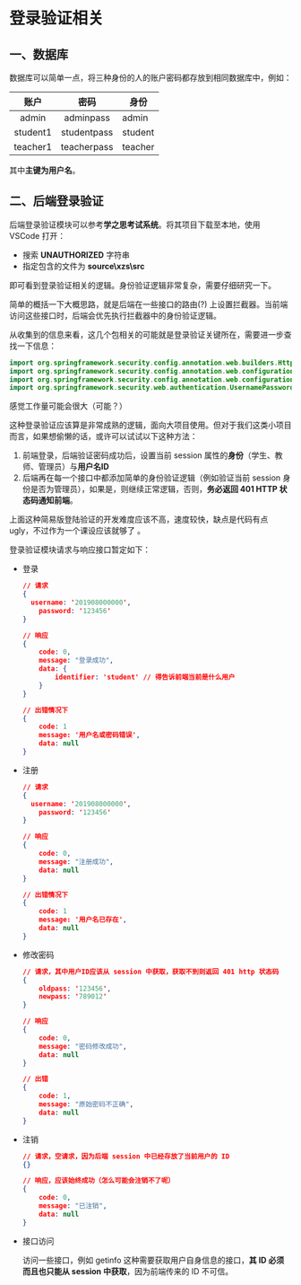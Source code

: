 # 登录验证相关

## 一、数据库

数据库可以简单一点，将三种身份的人的账户密码都存放到相同数据库中，例如：

| 账户 | 密码 | 身份 |
| :--: | :--: | ---- |
| admin | adminpass |admin|
| student1 | studentpass | student |
| teacher1 | teacherpass |teacher|

其中**主键为用户名**。

## 二、后端登录验证

后端登录验证模块可以参考**学之思考试系统**。将其项目下载至本地，使用 VSCode 打开：

- 搜索 **UNAUTHORIZED** 字符串
- 指定包含的文件为 **source\xzs\src**

即可看到登录验证相关的逻辑。身份验证逻辑非常复杂，需要仔细研究一下。

简单的概括一下大概思路，就是后端在一些接口的路由(?) 上设置拦截器。当前端访问这些接口时，后端会优先执行拦截器中的身份验证逻辑。

从收集到的信息来看，这几个包相关的可能就是登录验证关键所在，需要进一步查找一下信息：

```java
import org.springframework.security.config.annotation.web.builders.HttpSecurity;
import org.springframework.security.config.annotation.web.configuration.EnableWebSecurity;
import org.springframework.security.config.annotation.web.configuration.WebSecurityConfigurerAdapter;
import org.springframework.security.web.authentication.UsernamePasswordAuthenticationFilter;
```

感觉工作量可能会很大（可能？）

这种登录验证应该算是非常成熟的逻辑，面向大项目使用。但对于我们这类小项目而言，如果想偷懒的话，或许可以试试以下这种方法：

1. 前端登录，后端验证密码成功后，设置当前 session 属性的**身份**（学生、教师、管理员）与**用户名ID**
2. 后端再在每一个接口中都添加简单的身份验证逻辑（例如验证当前 session 身份是否为管理员），如果是，则继续正常逻辑，否则，**务必返回 401 HTTP 状态码通知前端**。

上面这种简易版登陆验证的开发难度应该不高，速度较快，缺点是代码有点 ugly，不过作为一个课设应该就够了 。 

登录验证模块请求与响应接口暂定如下：

- 登录

  ```json
  // 请求 
  {
  	username: '201908000000',
      password: '123456'
  }
  
  // 响应
  {
      code: 0,
      message: "登录成功",
      data: {
          identifier: 'student' // 得告诉前端当前是什么用户
      }
  }
  
  // 出错情况下
  {
      code: 1
      message: '用户名或密码错误',
      data: null
  }
  ```
  
- 注册

  ```json
  // 请求 
  {
  	username: '201908000000',
      password: '123456'
  }
  
  // 响应
  {
      code: 0,
      message: "注册成功",
      data: null
  }
  
  // 出错情况下
  {
      code: 1
      message: '用户名已存在',
      data: null
  }
  ```

- 修改密码

  ```json
  // 请求，其中用户ID应该从 session 中获取，获取不到则返回 401 http 状态码
  {
      oldpass: '123456',
      newpass: '789012'
  }
  
  // 响应
  {
      code: 0,
      message: "密码修改成功",
      data: null
  }
  
  // 出错
  {
      code: 1,
      message: "原始密码不正确",
      data: null
  }
  ```

- 注销

  ```json
  // 请求，空请求，因为后端 session 中已经存放了当前用户的 ID 
  {}
  
  // 响应，应该始终成功（怎么可能会注销不了呢）
  {
      code: 0,
      message: "已注销",
      data: null
  }
  ```

- 接口访问

  访问一些接口，例如 getinfo 这种需要获取用户自身信息的接口，**其 ID 必须而且也只能从 session 中获取**，因为前端传来的 ID 不可信。